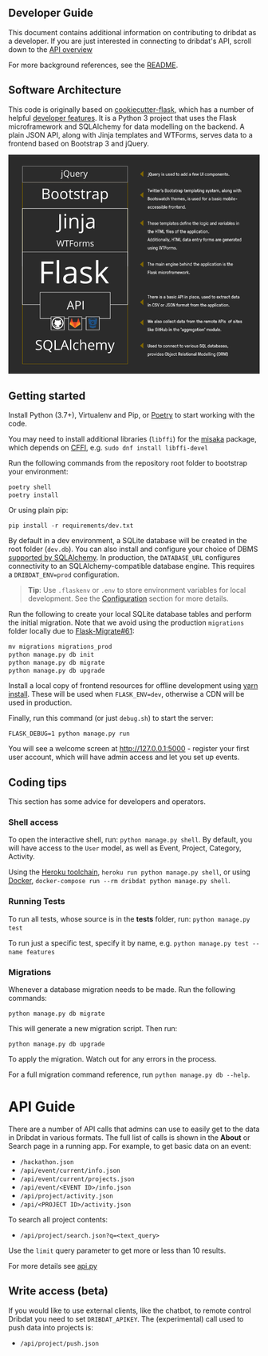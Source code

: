 Developer Guide
---

This document contains additional information on contributing to dribdat as a developer. If you are just interested in connecting to dribdat's API, scroll down to the [API overview](#api-guide)

For more background references, see the [README](README.md).

## Software Architecture

This code is originally based on [cookiecutter-flask](https://github.com/cookiecutter-flask/cookiecutter-flask), which has a number of helpful [developer features](https://github.com/cookiecutter-flask/cookiecutter-flask#features). It is a Python 3 project that uses the Flask microframework and SQLAlchemy for data modelling on the backend. A plain JSON API, along with Jinja templates and WTForms, serves data to a frontend based on Bootstrap 3 and jQuery.

![Sketch of project architecture](../dribdat/static/img/architecture-dribdat.svg.png)

## Getting started

Install Python (3.7+), Virtualenv and Pip, or [Poetry](https://python-poetry.org/) to start working with the code.

You may need to install additional libraries (`libffi`) for the [misaka](http://misaka.61924.nl/) package, which depends on [CFFI](https://cffi.readthedocs.io/en/latest/installation.html#platform-specific-instructions), e.g. `sudo dnf install libffi-devel`

Run the following commands from the repository root folder to bootstrap your environment:

```
poetry shell
poetry install
```

Or using plain pip:

```
pip install -r requirements/dev.txt
```

By default in a dev environment, a SQLite database will be created in the root folder (`dev.db`). You can also install and configure your choice of DBMS [supported by SQLAlchemy](http://docs.sqlalchemy.org/en/rel_1_1/dialects/index.html). In production, the `DATABASE_URL` configures connectivity to an SQLAlchemy-compatible database engine. This requires a `DRIBDAT_ENV=prod` configuration.

> **Tip**: Use `.flaskenv` or `.env` to store environment variables for local development. See the [Configuration](#configuration) section for more details.

Run the following to create your local SQLite database tables and perform the initial migration. Note that we avoid using the production `migrations` folder locally due to [Flask-Migrate#61](https://github.com/miguelgrinberg/Flask-Migrate/issues/61):

```
mv migrations migrations_prod
python manage.py db init
python manage.py db migrate
python manage.py db upgrade
```

Install a local copy of frontend resources for offline development using [yarn install](https://yarnpkg.com/en/docs/getting-started). These will be used when `FLASK_ENV=dev`, otherwise a CDN will be used in production.

Finally, run this command (or just `debug.sh`) to start the server:

```
FLASK_DEBUG=1 python manage.py run
```

You will see a welcome screen at http://127.0.0.1:5000 - register your first user account, which will have admin access and let you set up events.

## Coding tips

This section has some advice for developers and operators.

### Shell access

To open the interactive shell, run: `python manage.py shell`. By default, you will have access to the `User` model, as well as Event, Project, Category, Activity.

Using the [Heroku toolchain](https://devcenter.heroku.com/categories/command-line), `heroku run python manage.py shell`, or using [Docker](https://www.docker.com/), `docker-compose run --rm dribdat python manage.py shell`.

### Running Tests

To run all tests, whose source is in the **tests** folder, run: `python manage.py test`

To run just a specific test, specify it by name, e.g. `python manage.py test --name features`

### Migrations

Whenever a database migration needs to be made. Run the following commands:

```
python manage.py db migrate
```

This will generate a new migration script. Then run:

```
python manage.py db upgrade
```

To apply the migration. Watch out for any errors in the process.

For a full migration command reference, run `python manage.py db --help`.


# API Guide

There are a number of API calls that admins can use to easily get to the data in Dribdat in various formats. The full list of calls is shown in the **About** or Search page in a running app. For example, to get basic data on an event:

- `/hackathon.json`
- `/api/event/current/info.json`
- `/api/event/current/projects.json`
- `/api/event/<EVENT ID>/info.json`
- `/api/project/activity.json`
- `/api/<PROJECT ID>/activity.json`

To search all project contents:

- `/api/project/search.json?q=<text_query>`

Use the `limit` query parameter to get more or less than 10 results.

For more details see [api.py](dribdat/public/api.py)

## Write access (beta)

If you would like to use external clients, like the chatbot, to remote control Dribdat you need to set `DRIBDAT_APIKEY`. The (experimental) call used to push data into projects is:

- `/api/project/push.json`

